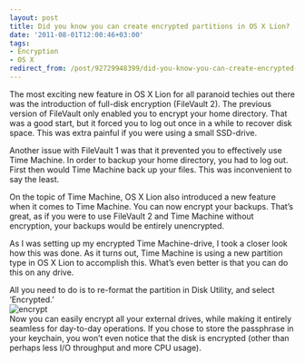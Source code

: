 ```yaml
---
layout: post
title: Did you know you can create encrypted partitions in OS X Lion?
date: '2011-08-01T12:00:46+03:00'
tags:
- Encryption
- OS X
redirect_from: /post/92729948399/did-you-know-you-can-create-encrypted-partitions-in-os-x
---
```


The most exciting new feature in OS X Lion for all paranoid techies out there was the introduction of full-disk encryption (FileVault 2). The previous version of FileVault only enabled you to encrypt your home directory. That was a good start, but it forced you to log out once in a while to recover disk space. This was extra painful if you were using a small SSD-drive.

Another issue with FileVault 1 was that it prevented you to effectively use Time Machine. In order to backup your home directory, you had to log out. First then would Time Machine back up your files. This was inconvenient to say the least.

On the topic of Time Machine, OS X Lion also introduced a new feature when it comes to Time Machine. You can now encrypt your backups. That’s great, as if you were to use FileVault 2 and Time Machine without encryption, your backups would be entirely unencrypted.

As I was setting up my encrypted Time Machine-drive, I took a closer look how this was done. As it turns out, Time Machine is using a new partition type in OS X Lion to accomplish this. What’s even better is that you can do this on any drive.

All you need to do is to re-format the partition in Disk Utility, and select ‘Encrypted.’\
![](http://viktorpetersson.com/wp-content/uploads/2011/08/encrypt.png "encrypt")\
Now you can easily encrypt all your external drives, while making it entirely seamless for day-to-day operations. If you chose to store the passphrase in your keychain, you won’t even notice that the disk is encrypted (other than perhaps less I/O throughput and more CPU usage).
